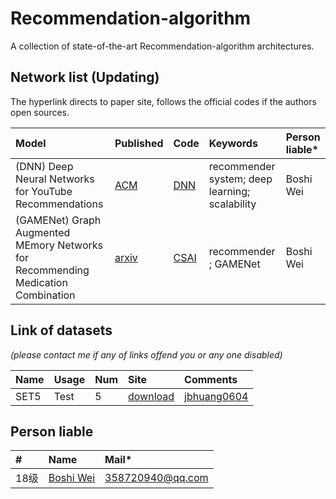 # Recommendation-algorithm
A collection of state-of-the-art Recommendation-algorithm architectures.

## Network list (Updating)
The hyperlink directs to paper site, follows the official codes if the authors open sources.

|Model |Published |Code|Keywords|Person liable*|
|:-----|:---------|:-----|:-------|:-------|
|(DNN) Deep Neural Networks for YouTube Recommendations| [ACM](https://arxiv.org/pdf/1905.02538.pdf)|[DNN]()| recommender system; deep learning; scalability  | Boshi Wei|
|(GAMENet)  Graph Augmented MEmory Networks for Recommending Medication Combination| [arxiv](http://arxiv.org/pdf/1809.01852v1.pdf)|[CSAI](https://github.com/sjy1203/GAMENet)| recommender ; GAMENet  | Boshi Wei|

## Link of datasets
*(please contact me if any of links offend you or any one disabled)*

|Name|Usage|Num|Site|Comments|
|:---|:----|:----|:---|:-----|
|SET5|Test|5|[download](https://uofi.box.com/shared/static/kfahv87nfe8ax910l85dksyl2q212voc.zip)|[jbhuang0604](https://github.com/jbhuang0604/SelfExSR)|


## Person liable
|#|Name |Mail* |
|:-----|:----- |:-----|
|18级|[Boshi Wei](https://github.com/weiboshi)|358720940@qq.com|
